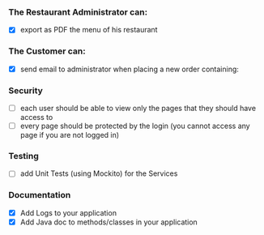 ### The Restaurant Administrator can:
- [x] export as PDF the menu of his restaurant

### The Customer can:
- [x] send email to administrator when placing a new order containing:

### Security
- [ ] each user should be able to view only the pages that they should have
access to
- [ ] every page should be protected by the login (you cannot access any
  page if you are not logged in)

### Testing
- [ ] add Unit Tests (using Mockito) for the Services

### Documentation
- [x] Add Logs to your application
- [x] Add Java doc to methods/classes in your application